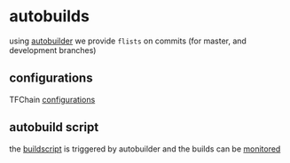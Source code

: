 # autobuilds

using [autobuilder](https://hub.grid.tf/tf-autobuilder) we provide `flists` on commits (for master, and development branches)

## configurations
TFChain [configurations](https://github.com/threefoldtech/flist-builder-config/tree/master/threefoldfoundation/tfchain)

## autobuild script
the [buildscript](https://github.com/threefoldfoundation/tfchain/blob/master/autobuild/tfchain.sh) is triggered by autobuilder and the builds can be [monitored](build.grid.tf/)